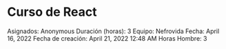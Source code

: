 # Curso de React

Asignados: Anonymous
Duración (horas): 3
Equipo: Nefrovida
Fecha: April 16, 2022
Fecha de creación: April 21, 2022 12:48 AM
Horas Hombre: 3
